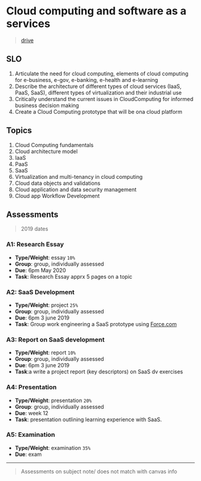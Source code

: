 # Cloud computing and software as a services

> [drive](https://drive.google.com/open?id=1mCoFMavxCB1zjDl18Q0HcYocNJUew84R) 

## SLO

1. Articulate the need for cloud computing, elements of cloud computing for e-business, e-gov, e-banking, e-health and e-learning
2. Describe the architecture of different types of cloud services (IaaS, PaaS, SaaS), different types of virtualization and their industrial use
3. Critically understand the current issues in CloudComputing for informed business decision making
4. Create a Cloud Computing prototype that will be ona cloud platform 

## Topics

1. Cloud Computing fundamentals
2. Cloud architecture model
3. IaaS
4. PaaS
5. SaaS
6. Virtualization and multi-tenancy in cloud computing
7. Cloud data objects and validations
8. Cloud application and data security management
9. Cloud app Workflow Development

## Assessments

> 2019 dates

### A1: Research Essay

- **Type/Weight**: essay `10%`
- **Group**: group, individually assessed
- **Due**: 6pm May 2020
- **Task**: Research Essay apprx 5 pages on a topic

### A2: SaaS Development

- **Type/Weight**: project `25%`
- **Group**: group, individually assessed
- **Due**:  6pm 3 june 2019
- **Task**: Group work engineering a SaaS prototype using [Force.com](force.com)

### A3: Report on SaaS development

- **Type/Weight**: report `10%`
- **Group**: group, individually assessed
- **Due**: 6pm 3 june 2019
- **Task**:a write a project report (key descriptors) on SaaS dv exercises

### A4: Presentation

- **Type/Weight**: presentation `20%`
- **Group**: group, individually assessed
- **Due**: week 12
- **Task**: presentation outlining learning experience with SaaS.

### A5: Examination

- **Type/Weight**: examination `35%`
- **Due**: exam

---

> Assessments on subject note/ does not match with canvas info